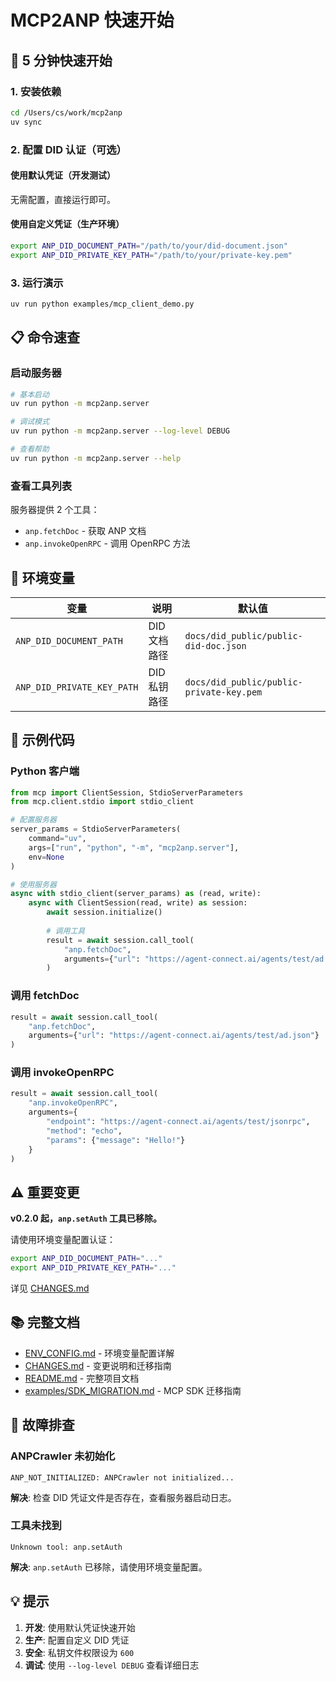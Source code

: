 # MCP2ANP 快速开始

## 🚀 5 分钟快速开始

### 1. 安装依赖

```bash
cd /Users/cs/work/mcp2anp
uv sync
```

### 2. 配置 DID 认证（可选）

#### 使用默认凭证（开发测试）
无需配置，直接运行即可。

#### 使用自定义凭证（生产环境）
```bash
export ANP_DID_DOCUMENT_PATH="/path/to/your/did-document.json"
export ANP_DID_PRIVATE_KEY_PATH="/path/to/your/private-key.pem"
```

### 3. 运行演示

```bash
uv run python examples/mcp_client_demo.py
```

## 📋 命令速查

### 启动服务器

```bash
# 基本启动
uv run python -m mcp2anp.server

# 调试模式
uv run python -m mcp2anp.server --log-level DEBUG

# 查看帮助
uv run python -m mcp2anp.server --help
```

### 查看工具列表

服务器提供 2 个工具：
- `anp.fetchDoc` - 获取 ANP 文档
- `anp.invokeOpenRPC` - 调用 OpenRPC 方法

## 🔧 环境变量

| 变量 | 说明 | 默认值 |
|------|------|--------|
| `ANP_DID_DOCUMENT_PATH` | DID 文档路径 | `docs/did_public/public-did-doc.json` |
| `ANP_DID_PRIVATE_KEY_PATH` | DID 私钥路径 | `docs/did_public/public-private-key.pem` |

## 📖 示例代码

### Python 客户端

```python
from mcp import ClientSession, StdioServerParameters
from mcp.client.stdio import stdio_client

# 配置服务器
server_params = StdioServerParameters(
    command="uv",
    args=["run", "python", "-m", "mcp2anp.server"],
    env=None
)

# 使用服务器
async with stdio_client(server_params) as (read, write):
    async with ClientSession(read, write) as session:
        await session.initialize()
        
        # 调用工具
        result = await session.call_tool(
            "anp.fetchDoc",
            arguments={"url": "https://agent-connect.ai/agents/test/ad.json"}
        )
```

### 调用 fetchDoc

```python
result = await session.call_tool(
    "anp.fetchDoc",
    arguments={"url": "https://agent-connect.ai/agents/test/ad.json"}
)
```

### 调用 invokeOpenRPC

```python
result = await session.call_tool(
    "anp.invokeOpenRPC",
    arguments={
        "endpoint": "https://agent-connect.ai/agents/test/jsonrpc",
        "method": "echo",
        "params": {"message": "Hello!"}
    }
)
```

## ⚠️ 重要变更

**v0.2.0 起，`anp.setAuth` 工具已移除。**

请使用环境变量配置认证：
```bash
export ANP_DID_DOCUMENT_PATH="..."
export ANP_DID_PRIVATE_KEY_PATH="..."
```

详见 [CHANGES.md](CHANGES.md)

## 📚 完整文档

- [ENV_CONFIG.md](ENV_CONFIG.md) - 环境变量配置详解
- [CHANGES.md](CHANGES.md) - 变更说明和迁移指南
- [README.md](README.md) - 完整项目文档
- [examples/SDK_MIGRATION.md](examples/SDK_MIGRATION.md) - MCP SDK 迁移指南

## 🐛 故障排查

### ANPCrawler 未初始化

```
ANP_NOT_INITIALIZED: ANPCrawler not initialized...
```

**解决**: 检查 DID 凭证文件是否存在，查看服务器启动日志。

### 工具未找到

```
Unknown tool: anp.setAuth
```

**解决**: `anp.setAuth` 已移除，请使用环境变量配置。

## 💡 提示

1. **开发**: 使用默认凭证快速开始
2. **生产**: 配置自定义 DID 凭证
3. **安全**: 私钥文件权限设为 `600`
4. **调试**: 使用 `--log-level DEBUG` 查看详细日志

